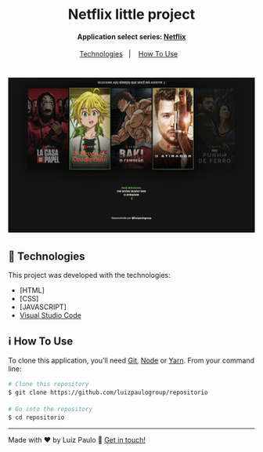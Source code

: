 <h1 align="center">
    Netflix little project
</h1>

<h4 align="center">Application select series: <a href="https://www.netflix.com">Netflix</a>
</h4>
<p align="center">
  <a href="#rocket-technologies">Technologies</a>&nbsp;&nbsp;&nbsp;|&nbsp;&nbsp;&nbsp;
  <a href="#information_source-how-to-use">How To Use</a>&nbsp;&nbsp;&nbsp;
</p>

<h1 align="center">
    <img src="https://github.com/luizpaulogroup/repositorio/blob/main/image.png?raw=true" style="max-width:100%;">
</h1>

## :rocket: Technologies

This project was developed with the technologies:

-  [HTML]
-  [CSS]
-  [JAVASCRIPT]
-  [Visual Studio Code](https://code.visualstudio.com/)

## :information_source: How To Use

To clone this application, you'll need [Git](https://git-scm.com), [Node](https://nodejs.org/en/) or [Yarn](https://yarnpkg.com/). From your command line:

```bash
# Clone this repository
$ git clone https://github.com/luizpaulogroup/repositorio

# Go into the repository
$ cd repositorio

```

---

Made with :heart: by Luiz Paulo :wave: [Get in touch!](https://www.linkedin.com/in/luizpaulogroup/)

